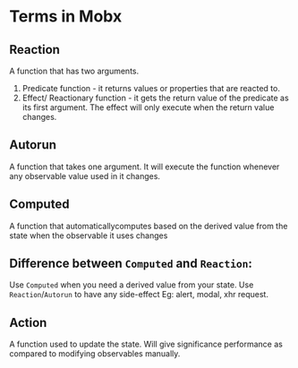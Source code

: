 # Terms in Mobx

## Reaction
A function that has two arguments.
1. Predicate function - it returns values or properties that are reacted to.
2. Effect/ Reactionary function -  it gets the return value of the predicate as its first argument. The effect
will only execute when the return value changes.

## Autorun
A function that takes one argument. It will execute the function whenever any observable value used in it changes.

## Computed
A function that automaticallycomputes based on the derived value from the state when the observable it uses changes

## Difference between `Computed` and `Reaction`:
Use `Computed` when you need a derived value from your state.
Use `Reaction`/`Autorun` to have any side-effect Eg: alert, modal, xhr request.

## Action
A function used to update the state. Will give significance performance as compared to modifying observables
manually.
